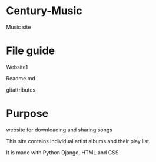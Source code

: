 # Century-Music
Music site

# File guide

Website1

Readme.md

gitattributes

# Purpose

website for downloading and sharing songs

This site contains individual artist albums and their play list.

It is made with Python Django, HTML and CSS 
